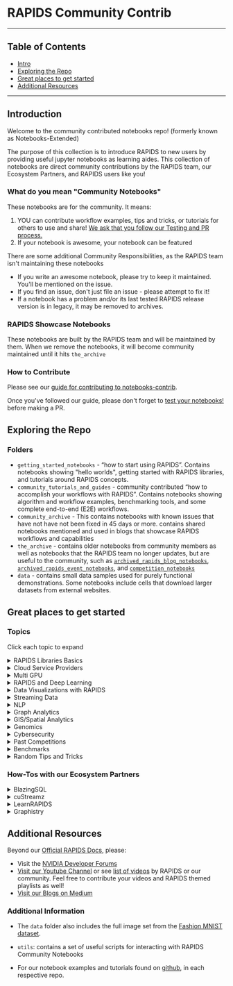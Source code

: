 # RAPIDS Community Contrib
---
## Table of Contents
* [Intro](#intro)
* [Exploring the Repo](#exploring)
* [Great places to get started](#get_started)
* [Additional Resources](#more)
  
---

## Introduction <a name="intro"></a>

Welcome to the community contributed notebooks repo! (formerly known as Notebooks-Extended)

The purpose of this collection is to introduce RAPIDS to new users by providing useful jupyter notebooks as learning aides.  This collection of notebooks are direct community contributions by the RAPIDS team, our Ecosystem Partners, and RAPIDS users like you!

### What do you mean "Community Notebooks" 

These notebooks are for the community.  It means:
1. YOU can contribute workflow examples, tips and tricks, or tutorials for others to use and share!  [We ask that you follow our Testing and PR process.](#contributing)
2. If your notebook is awesome, your notebook can be featured

There are some additional Community Responsibilities, as the RAPIDS team isn't maintaining these notebooks 
- If you write an awesome notebook, please try to keep it maintained.  You'll be mentioned on the issue.
- If you find an issue, don't just file an issue - please attempt to fix it!  
- If a notebook has a problem and/or its last tested RAPIDS release version is in legacy, it may be removed to archives. 

### RAPIDS Showcase Notebooks
These notebooks are built by the RAPIDS team and will be maintained by them.  When we remove the notebooks, it will become community maintained until it hits `the_archive`

### How to Contribute <a name="contributing"></a>

Please see our [guide for contributing to notebooks-contrib](CONTRIBUTING.md).

Once you've followed our guide, please don't forget to [test your notebooks!](TESTING.md) before making a PR.

## Exploring the Repo <a name="exploring"></a>
### Folders

- `getting_started_notebooks` - “how to start using RAPIDS”.  Contains notebooks showing "hello worlds", getting started with RAPIDS libraries, and tutorials around RAPIDS concepts.   
- `community_tutorials_and_guides` - community contributed “how to accomplish your workflows with RAPIDS”.  Contains notebooks showing algorithm and workflow examples, benchmarking tools, and some complete end-to-end (E2E) workflows.
- `community_archive` - This contains notebooks with known issues that have not have not been fixed in 45 days or more.  contains shared notebooks mentioned and used in blogs that showcase RAPIDS workflows and capabilities
- `the_archive` - contains older notebooks from community members as well as notebooks that the RAPIDS team no longer updates, but are useful to the community, such as [`archived_rapids_blog_notebooks`](community_relaunch/the_archive/archived_rapids_blog_notebooks),  [`archived_rapids_event_notebooks`](the_archive/archived_rapids_event_notebooks), and [`competition_notebooks`](the_archive/archived_rapids_competition_notebooks)
- `data` - contains small data samples used for purely functional demonstrations. Some notebooks include cells that download larger datasets from external websites.

## Great places to get started <a name="get_started"></a>

### Topics
Click each topic to expand
<details>
  <summary>RAPIDS Libraries Basics</summary>

#### Getting Started Readings
* [RAPIDS Release Deck](https://docs.rapids.ai/overview/latest.pdf)
* [Intro to RAPIDS](getting_started_materials/README.md)
  
#### Teaching Notebooks
* [Intro Notebooks to RAPIDS](getting_started_materials/intro_tutorials_and_guides)- covers cuDF, Dask, cuML and XGBoost.
* [Learn RAPIDS Getting Started Tour (External)](https://github.com/RAPIDSAcademy/rapidsacademy/tree/master/tutorials/datasci/tour)
* [Hello Worlds](getting_started_materials/hello_worlds)
  
#### Official Cheat Sheets
* [cuDF Cheat Sheet (PDF Download)](https://forums.developer.nvidia.com/uploads/short-url/mIndAvHNud3UXeWwC7Ore3d021D.pdf)
* [BlazingSQL Cheat Sheet (PDF Download)](https://forums.developer.nvidia.com/uploads/short-url/v0Wt2kUisxHUwr9fJSD6yA1J2bP.pdf)
* [cuGraph Cheat Sheet (PDF Download)](https://forums.developer.nvidia.com/uploads/short-url/kIbMG6LZjFfLFibbyqvVl2XcSbB.pdf)
* [RAPIDS-Dask Cheat Sheet (PDF Download)](https://forums.developer.nvidia.com/uploads/short-url/xiN07MC8FSHsXS6lekxSaY1CWs4.pdf)
* [CLX and cyBert Cheat Sheet (PDF Download)](https://forums.developer.nvidia.com/uploads/short-url/edzS5WizVTYZMWRtTl3AqHI5AL4.pdf)
* [cuSignal Cheat Sheet (PDF Download)](https://forums.developer.nvidia.com/uploads/short-url/hkh6vQ2rzl6mAHL8Vt0CYhctark.pdf)
</details>

<details>
  <summary>Cloud Service Providers</summary>

  #### [AWS](https://rapids.ai/cloud#aws) 
  * [Single Instance](https://rapids.ai/cloud#AWS-EC2)
  * [Multi GPU Dask](https://rapids.ai/cloud#AWS-Dask)
    * [Getting started with RAPIDS on AWS ECS using Dask Cloud Provider](https://medium.com/rapids-ai/getting-started-with-rapids-on-aws-ecs-using-dask-cloud-provider-b1adfdbc9c6e)
  * [Kubernetes](https://rapids.ai/cloud#AWS-Kubernetes)
  * [Sagemaker](https://rapids.ai/cloud#AWS-Sagemaker)
    * [Video- Tutorial of RAPIDS on AWS Sagemaker](https://www.youtube.com/watch?v=BtE4d0v6Css)
  #### [Azure](https://rapids.ai/cloud#azure)
  * [Single Instance](https://rapids.ai/cloud#AZ-single)
  * [Multi GPU Dask](https://rapids.ai/cloud#AZ-Dask)
  * [Kubernetes](https://rapids.ai/cloud#AZ-Kubernetes)
  * [AzureML Service](https://rapids.ai/cloud#AZ-ML)
    * [Video- Tutorial of RAPIDS on AzureML](https://www.youtube.com/watch?v=aqTmVVFnEwI)
  #### [GCP](https://rapids.ai/cloud#googlecloud)
  * [Single Instance](https://rapids.ai/cloud#GC-single)
  * [Multi GPU Dask (Dataproc)](https://rapids.ai/cloud#GC-Dask)
    * [Bursting Data Science Workloads to GPUs on Google Cloud Platform with Dask Cloud Provider (Blog with Code snippets)](https://medium.com/rapids-ai/bursting-data-science-workloads-to-gpus-on-google-cloud-platform-with-dask-cloud-provider-685be1eff204)
  * [Kubernetes](https://rapids.ai/cloud#GC-Kubernetes)
  * [CloudAI](https://rapids.ai/cloud#GC-AI)
  #### [IBM]()
  * [Single Instance]()
    * [Step by Step - Tutorial of RAPIDS on Virtual Server Instance](https://medium.com/@ahmed_82744/deploy-rapids-on-ibm-cloud-virtual-server-for-vpc-ce3e4b3ede1c)
  * [Kubernetes]()
    * [Step by Step - Tutorial of RAPIDS on Kubernetes Service](https://medium.com/@ahmed_82744/deploy-rapids-on-ibm-cloud-kubernetes-service-920de68dc6c4)
  


</details>
<details>
  <summary>Multi GPU </summary>

  #### Getting Started 
* [Hello Word to Dask](getting_started_materials/hello_worlds/Dask_Hello_World.ipynb)
* [Intro to Dask](getting_started_materials/intro_tutorials_and_guides/03_Introduction_to_Dask.ipynb)
* [Dask using cuDF](getting_started_materials/intro_tutorials_and_guides/04_Introduction_to_Dask_using_cuDF_DataFrames.ipynb)
* [10 Minutes to Dask cuDF]()
* [Learn RAPIDS Multi GPU Mini Tour (External)](https://github.com/RAPIDSAcademy/rapidsacademy/tree/master/tutorials/multigpu/minitour)
#### Example Workflows
  
* [NYC Taxi on Dataproc (or Local)](https://github.com/rapidsai-community/notebooks-contrib/blob/main/community_tutorials_and_guides/taxi/NYCTaxi-E2E.ipynb)
* [Weather Analysis](community_tutorials_and_guides/intermediate_notebooks/examples/weather.ipynb)
* Dask Mortgage Analysis
* Performance Mortgage Analysis
* [State of the art NLP at scale with RAPIDS, HuggingFace and Dask (Blog and Code)](https://medium.com/rapids-ai/state-of-the-art-nlp-at-scale-with-rapids-huggingface-and-dask-a885c19ce87b)
* [LearnRAPIDS Multi-GPU Mini Tour (External)](https://github.com/RAPIDSAcademy/rapidsacademy/tree/master/tutorials/multigpu/minitour)
#### Dask Tricks
  
* [Monitoring Dask RAPIDS with Prometheus and Grafana (Blog with Code)](https://medium.com/rapids-ai/monitoring-dask-rapids-with-prometheus-grafana-96eaf6b8f3a0)
* [Scheduling & Optimizing RAPIDS Workflows with Dask and Prefect (Blog and Code)](https://medium.com/rapids-ai/scheduling-optimizing-rapids-workflows-with-dask-and-prefect-6fc26d011bf)
* [Filtered Reading with RAPIDS & Dask to Optimize ETL (Blog and Code)](https://medium.com/rapids-ai/filtered-reading-with-rapids-dask-to-optimize-etl-5f1624f4be55)

</details>
<details>
  <summary>RAPIDS and Deep Learning </summary>
  
* [Official RAPIDSAI Deep Learning Repo](https://github.com/rapidsai/deeplearning)
* [GPU Hackthons RAPIDS + Deep Learning Crash Course](https://github.com/gpuhackathons-org/gpubootcamp/blob/master/ai/RAPIDS/)
* [deeplearningwizard.com's Wizard Tutorial](https://github.com/ritchieng/deep-learning-wizard/) (External, uses Google Colab)
  
</details>

<details>
  <summary>Data Visualizations with RAPIDS </summary>
  
#### Offical RAPIDS Demos
* [Intro to cuXFilter](https://github.com/rapidsai-community/showcase/blob/main/team_contributions/cuxfilter-tutorial/cuxfilter_tutorial.ipynb)
* [Spatial Analytics Viz](https://github.com/exactlyallan/Spatial-Analytics-Viz/tree/main)
 
#### Tutorials
* [Visual EDA on NYC Taxi Spatial Analytics (As Shown in PyDataDC Meetup 11/2020)](https://github.com/taureandyernv/rapidsai_visual_eda)
* [RAPIDS + Plot.ly Dask Tutorial (As shown in PyDataTT on 05/2021)](https://github.com/taureandyernv/rapids-plotly-webapps/tree/main).
</details>

<details>
  <summary>Streaming Data </summary>
  
* [Chinmay Chandak's cuStreamz Gists (External)](https://gist.github.com/chinmaychandak)
* [Using cuStreamz to Accelerate your Kafka Datasource (Blog)](https://medium.com/rapids-ai/the-custreamz-series-the-accelerated-kafka-datasource-4faf0baeb3f6)
* [GPU accelerated Stream processing with RAPIDS (Blog)](https://medium.com/rapids-ai/gpu-accelerated-stream-processing-with-rapids-f2b725696a61)
* [Hello World Streaming Data](getting_started_materials/hello_worlds/hello_streamz.ipynb)

</details>
<details>
  <summary>NLP</summary>
  
* [NLP with Hashing Vectorizer (Blog)](https://medium.com/rapids-ai/gpu-text-processing-now-even-simpler-and-faster-bde7e42c8c8a)
* [Show me the Word Count (Archives)](the_archive/archived_rapids_blog_notebooks/nlp/show_me_the_word_count_gutenberg)

</details>
<details>
  <summary>Graph Analytics </summary>

</details>
<details>
  <summary>GIS/Spatial Analytics </summary>

* [Seismic Facies Analysis (External)](https://github.com/NVIDIA/energy-sdk/tree/master/rapids_seismic_facies)


</details>
<details>
  <summary>Genomics </summary>

  * [Clara Parabricks Single Cell Analytics Repo](https://github.com/clara-parabricks/rapids-single-cell-examples) - [Notebooks](https://github.com/clara-parabricks/rapids-single-cell-examples/tree/master/notebooks)
  * [RAPIDS Single Cell Analytics with updated scanpy wrappers](https://github.com/Intron7/rapids_singlecell) - by [Severin Dicks](https://github.com/Intron7) ([Institute of Medical Bioinformatics and Systems Medicine](https://www.uniklinik-freiburg.de/institut-fuer-medizinische-bioinformatik-und-systemmedizin/englisch/en.html), Freiburg)
  * [Video - GPU accelerated Single Cell Analytics](https://www.youtube.com/watch?v=nYneL_uif3Q) 
  * [Video - Accelerate and scale genomic analysis with open source analytics](https://cloudonair.withgoogle.com/events/genomic-analysis) (Free Google registration required)

</details>
<details>
  <summary>Cybersecurity </summary>

* [RAPIDS CLX](https://docs.rapids.ai/api/clx/stable/)
  * [CLX API Docs](https://docs.rapids.ai/api/clx/stable/api.html)
  * [10 Minutes to CLX](https://docs.rapids.ai/api/clx/stable/10min-clx.html)
  * [Getting Started with CLX and Streamz](https://docs.rapids.ai/api/clx/stable/intro-clx-streamz.html)
* [Learn RAPIDS Cyber Security Mini Tour (External)](https://github.com/RAPIDSAcademy/rapidsacademy/tree/master/tutorials/security/tour)
* [Cyber Blog Notebooks (Archives)](the_archive/archived_rapids_blog_notebooks/cyber)

</details>
<details>
  <summary>Past Competitions </summary>

- [RAPIDS.AI KGMON Competition Notebooks](the_archive/archived_competition_notebooks/kaggle)- contains a selection of notebooks that were used in Kaggle competitions.

</details> 

<details>
  <summary>Benchmarks </summary>

* [MultiGPU PageRank Benchmark (Archived)](the_archive/archived_rapids_benchmarks/cugraph)
* [RAPIDS Decomposition (Archived)](the_archive/archived_rapids_benchmarks/rapids_decomposition.ipynb)

</details>
<details>
  <summary>Random Tips and Tricks </summary>

* [Synthetic 3D End-to-End ML Workflow](community_tutorials_and_guides/synthetic)
* [Reading Larger than Memory CSVs with RAPIDS and Dask (Blog)](https://medium.com/rapids-ai/reading-larger-than-memory-csvs-with-rapids-and-dask-e6e27dfa6c0f)

</details>

### How-Tos with our Ecosystem Partners 
<details>  
  <summary>BlazingSQL</summary>

* [Main Website](https://blazingsql.com/)
* [Docs](https://docs.blazingsql.com/)
* [Intro Notebooks](https://github.com/BlazingDB/Welcome_to_BlazingSQL_Notebooks/tree/master/intro_notebooks)
* [Welcome to Blazing's RAPIDS Cheatsheets](https://github.com/BlazingDB/Welcome_to_BlazingSQL_Notebooks/tree/master/cheatsheets)
* [Webinar Notebooks](https://github.com/BlazingDB/Welcome_to_BlazingSQL_Notebooks/tree/master/webinars)
  
</details> 

<details>
  <summary>cuStreamz</summary>
</details> 
<details>
  <summary>LearnRAPIDS</summary>

* [Main Website](https://www.learnrapids.com/)
* [Tutorial Github Repo](https://github.com/RAPIDSAcademy/rapidsacademy/tree/master/tutorials)
  
</details>
<details>
  <summary>Graphistry</summary>

* [Graph viz/connectors/transforms for cuGraph/cuDF with Demos](https://github.com/graphistry/pygraphistry) - Demos in /demos
* [RAPIDS dashboarding with Graphistry with Demos](https://github.com/graphistry/graph-app-kit) - Various demos in /python/views
* [Graphistry Hub](https://hub.graphistry.com/) - Includes no-code file uploader + free API keys
  
</details>

## Additional Resources <a name="more"></a>
Beyond our [Official RAPIDS Docs](https://docs.rapids.ai/api), please:
- Visit the [NVIDIA Developer Forums](https://forums.developer.nvidia.com/c/ai-data-science/86)
- [Visit our Youtube Channel](https://www.youtube.com/channel/UCsoi4wfweA3I5FsPgyQnnqw/featured?view_as=subscriber) or see [list of videos](multimedia_links.md) by RAPIDS or our community.  Feel free to contribute your videos and RAPIDS themed playlists as well!
- [Visit our Blogs on Medium](https://medium.com/rapids-ai/) 

### Additional Information
* The `data` folder also includes the full image set from the [Fashion MNIST dataset](https://github.com/zalandoresearch/fashion-mnist).

* `utils`: contains a set of useful scripts for interacting with RAPIDS Community Notebooks

* For our notebook examples and tutorials found on [github](https://github.com/rapidsai), in each respective repo.

